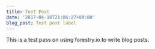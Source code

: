 ```yaml
---
title: Test Post
date: '2017-04-10T21:06:27+00:00'
blog_post: Test post label
---
```



This is a test pass on using forestry.io to write blog posts.